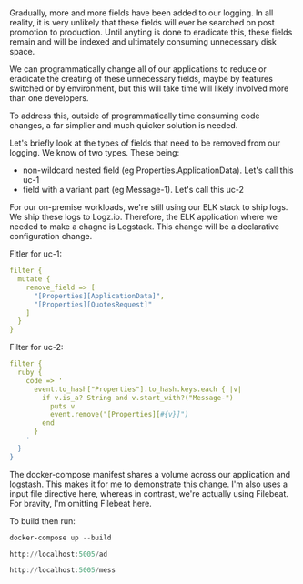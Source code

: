 # 
Gradually, more and more fields have been added to our logging.  In all reality, it is very unlikely that these fields will ever be searched on post promotion to production.  Until anyting is done to eradicate this, these fields remain and will be indexed and ultimately consuming unnecessary disk space.

We can programmatically change all of our applications to reduce or eradicate the creating of these unnecessary fields, maybe by features switched or by environment, but this will take time will likely involved more than one developers.

To address this, outside of programmatically time consuming code changes, a far simplier and much quicker solution is needed.

Let's briefly look at the types of fields that need to be removed from our logging. We know of two types. These being:
- non-wildcard nested field (eg Properties.ApplicationData). Let's call this uc-1
- field with a variant part (eg Message-1). Let's call this uc-2

For our on-premise workloads, we're still using our ELK stack to ship logs.  We ship these logs to Logz.io.  Therefore, the ELK application where we needed to make a chagne is Logstack.  This change will be a declarative configuration change.  

Fitler for uc-1:

```yml
filter {
  mutate {
    remove_field => [
      "[Properties][ApplicationData]",       
      "[Properties][QuotesRequest]"
    ]
  }
}
```

Filter for uc-2:

```yaml
filter {
  ruby {
    code => '
      event.to_hash["Properties"].to_hash.keys.each { |v|        
        if v.is_a? String and v.start_with?("Message-")
          puts v          
          event.remove("[Properties][#{v}]")
        end
      }
    '
  }
}
```

The docker-compose manifest shares a volume across our application and logstash.  This makes it for me to demonstrate this change. I'm also uses a input file directive here, whereas in contrast, we're actually using Filebeat.  For bravity, I'm omitting Filebeat here.

To build then run:

```powershell
docker-compose up --build
```

```powershell
http://localhost:5005/ad
```

```powershell
http://localhost:5005/mess
```